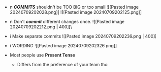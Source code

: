 - n ___COMMITS___ shouldn't be TOO BIG or too small
![[Pasted image 20240709202028.png]]
![[Pasted image 20240709202125.png]]

- n Don't ___commit___ different changes once.
![[Pasted image 20240709202212.png | 400]]\
- i Make separate commits
![[Pasted image 20240709202236.png | 400]]

- i WORDING
![[Pasted image 20240709202326.png]]
- Most people use __Present Tense__
	- Differs from the preference of your team tho





